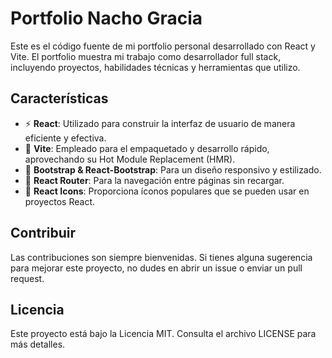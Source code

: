 # Portfolio Nacho Gracia

Este es el código fuente de mi portfolio personal desarrollado con React y Vite. El portfolio muestra mi trabajo como desarrollador full stack, incluyendo proyectos, habilidades técnicas y herramientas que utilizo.

## Características

- :zap: **React**: Utilizado para construir la interfaz de usuario de manera eficiente y efectiva.
- :rocket: **Vite**: Empleado para el empaquetado y desarrollo rápido, aprovechando su Hot Module Replacement (HMR).
- :art: **Bootstrap & React-Bootstrap**: Para un diseño responsivo y estilizado.
- :compass: **React Router**: Para la navegación entre páginas sin recargar.
- :symbols: **React Icons**: Proporciona íconos populares que se pueden usar en proyectos React.

## Contribuir

Las contribuciones son siempre bienvenidas. Si tienes alguna sugerencia para mejorar este proyecto, no dudes en abrir un issue o enviar un pull request.

## Licencia

Este proyecto está bajo la Licencia MIT. Consulta el archivo LICENSE para más detalles.
